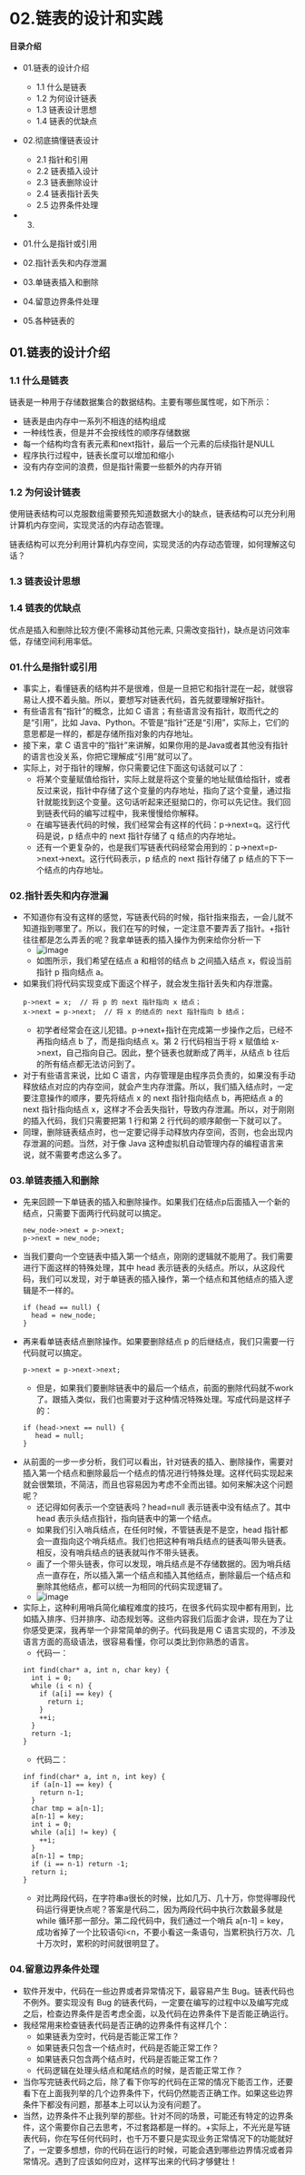 # 02.链表的设计和实践
#### 目录介绍
- 01.链表的设计介绍
  - 1.1 什么是链表
  - 1.2 为何设计链表
  - 1.3 链表设计思想
  - 1.4 链表的优缺点
- 02.彻底搞懂链表设计
  - 2.1 指针和引用
  - 2.2 链表插入设计
  - 2.3 链表删除设计
  - 2.4 链表指针丢失
  - 2.5 边界条件处理
- 03.


- 01.什么是指针或引用
- 02.指针丢失和内存泄漏
- 03.单链表插入和删除
- 04.留意边界条件处理
- 05.各种链表的





## 01.链表的设计介绍

### 1.1 什么是链表

链表是一种用于存储数据集合的数据结构。主要有哪些属性呢，如下所示：

- 链表是由内存中一系列不相连的结构组成
- 一种线性表，但是并不会按线性的顺序存储数据
- 每一个结构均含有表元素和next指针，最后一个元素的后续指针是NULL
- 程序执行过程中，链表长度可以增加和缩小
- 没有内存空间的浪费，但是指针需要一些额外的内存开销

### 1.2 为何设计链表

使用链表结构可以克服数组需要预先知道数据大小的缺点，链表结构可以充分利用计算机内存空间，实现灵活的内存动态管理。

链表结构可以充分利用计算机内存空间，实现灵活的内存动态管理，如何理解这句话？

### 1.3 链表设计思想


### 1.4 链表的优缺点

优点是插入和删除比较方便(不需移动其他元素, 只需改变指针)，缺点是访问效率低，存储空间利用率低。







### 01.什么是指针或引用
- 事实上，看懂链表的结构并不是很难，但是一旦把它和指针混在一起，就很容易让人摸不着头脑。所以，要想写对链表代码，首先就要理解好指针。
- 有些语言有“指针”的概念，比如 C 语言；有些语言没有指针，取而代之的是“引用”，比如 Java、Python。不管是“指针”还是“引用”，实际上，它们的意思都是一样的，都是存储所指对象的内存地址。
- 接下来，拿 C 语言中的“指针”来讲解，如果你用的是Java或者其他没有指针的语言也没关系，你把它理解成“引用”就可以了。
- 实际上，对于指针的理解，你只需要记住下面这句话就可以了：
    - 将某个变量赋值给指针，实际上就是将这个变量的地址赋值给指针，或者反过来说，指针中存储了这个变量的内存地址，指向了这个变量，通过指针就能找到这个变量。这句话听起来还挺拗口的，你可以先记住。我们回到链表代码的编写过程中，我来慢慢给你解释。
    - 在编写链表代码的时候，我们经常会有这样的代码：p->next=q。这行代码是说，p 结点中的 next 指针存储了 q 结点的内存地址。
    - 还有一个更复杂的，也是我们写链表代码经常会用到的：p->next=p->next->next。这行代码表示，p 结点的 next 指针存储了 p 结点的下下一个结点的内存地址。

 


### 02.指针丢失和内存泄漏
- 不知道你有没有这样的感觉，写链表代码的时候，指针指来指去，一会儿就不知道指到哪里了。所以，我们在写的时候，一定注意不要弄丢了指针。+指针往往都是怎么弄丢的呢？我拿单链表的插入操作为例来给你分析一下
    - ![image](https://upload-images.jianshu.io/upload_images/4432347-c480f39955b65fa5.png?imageMogr2/auto-orient/strip%7CimageView2/2/w/1240)
    - 如图所示，我们希望在结点 a 和相邻的结点 b 之间插入结点 x，假设当前指针 p 指向结点 a。
- 如果我们将代码实现变成下面这个样子，就会发生指针丢失和内存泄露。
    ```
    p->next = x;  // 将 p 的 next 指针指向 x 结点；
    x->next = p->next;  // 将 x 的结点的 next 指针指向 b 结点；
    ```
    - 初学者经常会在这儿犯错。p->next+指针在完成第一步操作之后，已经不再指向结点 b 了，而是指向结点 x。第 2 行代码相当于将 x 赋值给 x->next，自己指向自己。因此，整个链表也就断成了两半，从结点 b 往后的所有结点都无法访问到了。
- 对于有些语言来说，比如 C 语言，内存管理是由程序员负责的，如果没有手动释放结点对应的内存空间，就会产生内存泄露。所以，我们插入结点时，一定要注意操作的顺序，要先将结点 x 的 next 指针指向结点 b，再把结点 a 的 next 指针指向结点 x，这样才不会丢失指针，导致内存泄漏。所以，对于刚刚的插入代码，我们只需要把第 1 行和第 2 行代码的顺序颠倒一下就可以了。
- 同理，删除链表结点时，也一定要记得手动释放内存空间，否则，也会出现内存泄漏的问题。当然，对于像 Java 这种虚拟机自动管理内存的编程语言来说，就不需要考虑这么多了。



### 03.单链表插入和删除
- 先来回顾一下单链表的插入和删除操作。如果我们在结点p后面插入一个新的结点，只需要下面两行代码就可以搞定。
    ```
    new_node->next = p->next;
    p->next = new_node;
    ```
- 当我们要向一个空链表中插入第一个结点，刚刚的逻辑就不能用了。我们需要进行下面这样的特殊处理，其中 head 表示链表的头结点。所以，从这段代码，我们可以发现，对于单链表的插入操作，第一个结点和其他结点的插入逻辑是不一样的。
    ```
    if (head == null) {
      head = new_node;
    }
    ```
- 再来看单链表结点删除操作。如果要删除结点 p 的后继结点，我们只需要一行代码就可以搞定。
    ```
    p->next = p->next->next;
    ```
    - 但是，如果我们要删除链表中的最后一个结点，前面的删除代码就不work了。跟插入类似，我们也需要对于这种情况特殊处理。写成代码是这样子的：
    ```
    if (head->next == null) {
       head = null;
    }
    ```
- 从前面的一步一步分析，我们可以看出，针对链表的插入、删除操作，需要对插入第一个结点和删除最后一个结点的情况进行特殊处理。这样代码实现起来就会很繁琐，不简洁，而且也容易因为考虑不全而出错。如何来解决这个问题呢？
    - 还记得如何表示一个空链表吗？head=null 表示链表中没有结点了。其中 head 表示头结点指针，指向链表中的第一个结点。
    - 如果我们引入哨兵结点，在任何时候，不管链表是不是空，head 指针都会一直指向这个哨兵结点。我们也把这种有哨兵结点的链表叫带头链表。相反，没有哨兵结点的链表就叫作不带头链表。
    - 画了一个带头链表，你可以发现，哨兵结点是不存储数据的。因为哨兵结点一直存在，所以插入第一个结点和插入其他结点，删除最后一个结点和删除其他结点，都可以统一为相同的代码实现逻辑了。
    - ![image](https://upload-images.jianshu.io/upload_images/4432347-757801814d32d25f.png?imageMogr2/auto-orient/strip%7CimageView2/2/w/1240)
- 实际上，这种利用哨兵简化编程难度的技巧，在很多代码实现中都有用到，比如插入排序、归并排序、动态规划等。这些内容我们后面才会讲，现在为了让你感受更深，我再举一个非常简单的例子。代码我是用 C 语言实现的，不涉及语言方面的高级语法，很容易看懂，你可以类比到你熟悉的语言。
    - 代码一：
    ```
    int find(char* a, int n, char key) {
      int i = 0;
      while (i < n) {
        if (a[i] == key) {
          return i;
        }
        ++i;
      }
      return -1;
    }
    ```
    - 代码二：
    ```
    inf find(char* a, int n, int key) {
      if (a[n-1] == key) {
        return n-1;
      }
      char tmp = a[n-1];
      a[n-1] = key;
      int i = 0;
      while (a[i] != key) {
        ++i;
      }
      a[n-1] = tmp;
      if (i == n-1) return -1;
      return i;
    }
    ```
    - 对比两段代码，在字符串a很长的时候，比如几万、几十万，你觉得哪段代码运行得更快点呢？答案是代码二，因为两段代码中执行次数最多就是 while 循环那一部分。第二段代码中，我们通过一个哨兵  a[n-1] = key，成功省掉了一个比较语句i<n，不要小看这一条语句，当累积执行万次、几十万次时，累积的时间就很明显了。

 

### 04.留意边界条件处理
- 软件开发中，代码在一些边界或者异常情况下，最容易产生 Bug。链表代码也不例外。要实现没有 Bug 的链表代码，一定要在编写的过程中以及编写完成之后，检查边界条件是否考虑全面，以及代码在边界条件下是否能正确运行。
- 我经常用来检查链表代码是否正确的边界条件有这样几个：
    - 如果链表为空时，代码是否能正常工作？
    - 如果链表只包含一个结点时，代码是否能正常工作？
    - 如果链表只包含两个结点时，代码是否能正常工作？
    - 代码逻辑在处理头结点和尾结点的时候，是否能正常工作？
- 当你写完链表代码之后，除了看下你写的代码在正常的情况下能否工作，还要看下在上面我列举的几个边界条件下，代码仍然能否正确工作。如果这些边界条件下都没有问题，那基本上可以认为没有问题了。
- 当然，边界条件不止我列举的那些。针对不同的场景，可能还有特定的边界条件，这个需要你自己去思考，不过套路都是一样的。+实际上，不光光是写链表代码，你在写任何代码时，也千万不要只是实现业务正常情况下的功能就好了，一定要多想想，你的代码在运行的时候，可能会遇到哪些边界情况或者异常情况。遇到了应该如何应对，这样写出来的代码才够健壮！







